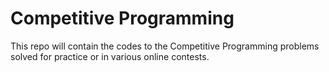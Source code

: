 # Competitive Programming

This repo will contain the codes to the Competitive Programming problems solved for practice or in various online contests.